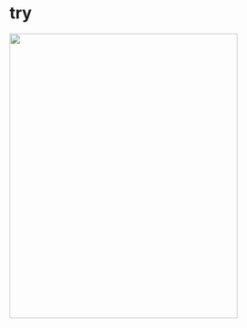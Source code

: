 # try
 <img src="https://user-images.githubusercontent.com/25991597/80951582-760a1700-8df8-11ea-97ce-f4e2f8b121cd.png" width="400" height="500" />
